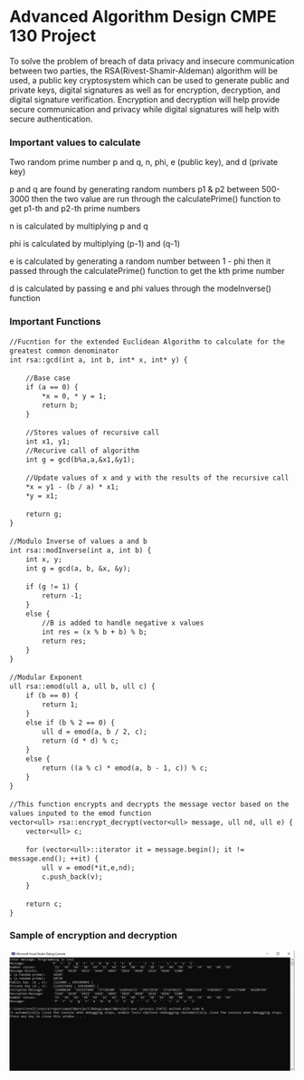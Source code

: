 # Advanced Algorithm Design CMPE 130 Project

To solve the problem of breach of data privacy and insecure communication between two parties,
the RSA(Rivest-Shamir-Aldeman) algorithm will be used, a public key cryptosystem which can
be used to generate public and private keys, digital signatures as well as for encryption,
decryption, and digital signature verification. Encryption and decryption will help provide secure
communication and privacy while digital signatures will help with secure authentication.

### Important values to calculate

Two random prime number p and q, n, phi, e (public key), and d (private key)

p and q are found by generating random numbers p1 & p2 between 500-3000 then the two value are run through the calculatePrime() function to get p1-th and p2-th prime numbers

n is calculated by multiplying p and q

phi is calculated by multiplying (p-1) and (q-1)

e is calculated by generating a random number between 1 - phi then it passed through the calculatePrime() function to get the kth prime number

d is calculated by passing e and phi values through the modeInverse() function

### Important Functions

```
//Fucntion for the extended Euclidean Algorithm to calculate for the greatest common denominator
int rsa::gcd(int a, int b, int* x, int* y) {
	
	//Base case
	if (a == 0) {
		*x = 0, * y = 1;
		return b;
	}

	//Stores values of recursive call
	int x1, y1;
	//Recurive call of algorithm
	int g = gcd(b%a,a,&x1,&y1);

	//Update values of x and y with the results of the recursive call
	*x = y1 - (b / a) * x1;
	*y = x1;

	return g;
}

//Modulo Inverse of values a and b
int rsa::modInverse(int a, int b) {
	int x, y;
	int g = gcd(a, b, &x, &y);

	if (g != 1) {
		return -1;
	}
	else {
		//B is added to handle negative x values
		int res = (x % b + b) % b;
		return res;
	}
}

//Modular Exponent
ull rsa::emod(ull a, ull b, ull c) {
	if (b == 0) {
		return 1;
	}
	else if (b % 2 == 0) {
		ull d = emod(a, b / 2, c);
		return (d * d) % c;
	}
	else {
		return ((a % c) * emod(a, b - 1, c)) % c;
	}
}

//This function encrypts and decrypts the message vector based on the values inputed to the emod function
vector<ull> rsa::encrypt_decrypt(vector<ull> message, ull nd, ull e) {
	vector<ull> c;

	for (vector<ull>::iterator it = message.begin(); it != message.end(); ++it) {
		ull v = emod(*it,e,nd);
		c.push_back(v);
	}

	return c;
}
```

### Sample of encryption and decryption
![alt_text](https://github.com/nemanjarajic/cmpe130-project/blob/master/testoutput.PNG) 
